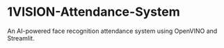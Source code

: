 # 1VISION-Attendance-System
An AI-powered face recognition attendance system using OpenVINO and Streamlit.
